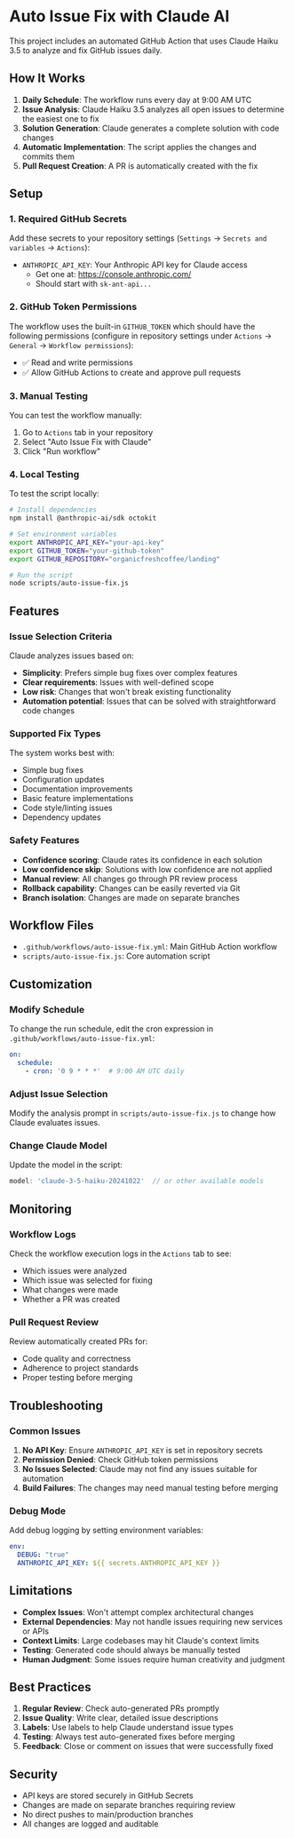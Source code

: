 # Auto Issue Fix with Claude AI

This project includes an automated GitHub Action that uses Claude Haiku 3.5 to analyze and fix GitHub issues daily.

## How It Works

1. **Daily Schedule**: The workflow runs every day at 9:00 AM UTC
2. **Issue Analysis**: Claude Haiku 3.5 analyzes all open issues to determine the easiest one to fix
3. **Solution Generation**: Claude generates a complete solution with code changes
4. **Automatic Implementation**: The script applies the changes and commits them
5. **Pull Request Creation**: A PR is automatically created with the fix

## Setup

### 1. Required GitHub Secrets

Add these secrets to your repository settings (`Settings` → `Secrets and variables` → `Actions`):

- `ANTHROPIC_API_KEY`: Your Anthropic API key for Claude access
  - Get one at: https://console.anthropic.com/
  - Should start with `sk-ant-api...`

### 2. GitHub Token Permissions

The workflow uses the built-in `GITHUB_TOKEN` which should have the following permissions (configure in repository settings under `Actions` → `General` → `Workflow permissions`):

- ✅ Read and write permissions
- ✅ Allow GitHub Actions to create and approve pull requests

### 3. Manual Testing

You can test the workflow manually:

1. Go to `Actions` tab in your repository
2. Select "Auto Issue Fix with Claude"
3. Click "Run workflow"

### 4. Local Testing

To test the script locally:

```bash
# Install dependencies
npm install @anthropic-ai/sdk octokit

# Set environment variables
export ANTHROPIC_API_KEY="your-api-key"
export GITHUB_TOKEN="your-github-token"
export GITHUB_REPOSITORY="organicfreshcoffee/landing"

# Run the script
node scripts/auto-issue-fix.js
```

## Features

### Issue Selection Criteria

Claude analyzes issues based on:
- **Simplicity**: Prefers simple bug fixes over complex features
- **Clear requirements**: Issues with well-defined scope
- **Low risk**: Changes that won't break existing functionality
- **Automation potential**: Issues that can be solved with straightforward code changes

### Supported Fix Types

The system works best with:
- Simple bug fixes
- Configuration updates
- Documentation improvements
- Basic feature implementations
- Code style/linting issues
- Dependency updates

### Safety Features

- **Confidence scoring**: Claude rates its confidence in each solution
- **Low confidence skip**: Solutions with low confidence are not applied
- **Manual review**: All changes go through PR review process
- **Rollback capability**: Changes can be easily reverted via Git
- **Branch isolation**: Changes are made on separate branches

## Workflow Files

- `.github/workflows/auto-issue-fix.yml`: Main GitHub Action workflow
- `scripts/auto-issue-fix.js`: Core automation script

## Customization

### Modify Schedule

To change the run schedule, edit the cron expression in `.github/workflows/auto-issue-fix.yml`:

```yaml
on:
  schedule:
    - cron: '0 9 * * *'  # 9:00 AM UTC daily
```

### Adjust Issue Selection

Modify the analysis prompt in `scripts/auto-issue-fix.js` to change how Claude evaluates issues.

### Change Claude Model

Update the model in the script:

```javascript
model: 'claude-3-5-haiku-20241022'  // or other available models
```

## Monitoring

### Workflow Logs

Check the workflow execution logs in the `Actions` tab to see:
- Which issues were analyzed
- Which issue was selected for fixing
- What changes were made
- Whether a PR was created

### Pull Request Review

Review automatically created PRs for:
- Code quality and correctness
- Adherence to project standards
- Proper testing before merging

## Troubleshooting

### Common Issues

1. **No API Key**: Ensure `ANTHROPIC_API_KEY` is set in repository secrets
2. **Permission Denied**: Check GitHub token permissions
3. **No Issues Selected**: Claude may not find any issues suitable for automation
4. **Build Failures**: The changes may need manual testing before merging

### Debug Mode

Add debug logging by setting environment variables:

```yaml
env:
  DEBUG: "true"
  ANTHROPIC_API_KEY: ${{ secrets.ANTHROPIC_API_KEY }}
```

## Limitations

- **Complex Issues**: Won't attempt complex architectural changes
- **External Dependencies**: May not handle issues requiring new services or APIs
- **Context Limits**: Large codebases may hit Claude's context limits
- **Testing**: Generated code should always be manually tested
- **Human Judgment**: Some issues require human creativity and judgment

## Best Practices

1. **Regular Review**: Check auto-generated PRs promptly
2. **Issue Quality**: Write clear, detailed issue descriptions
3. **Labels**: Use labels to help Claude understand issue types
4. **Testing**: Always test auto-generated fixes before merging
5. **Feedback**: Close or comment on issues that were successfully fixed

## Security

- API keys are stored securely in GitHub Secrets
- Changes are made on separate branches requiring review
- No direct pushes to main/production branches
- All changes are logged and auditable
